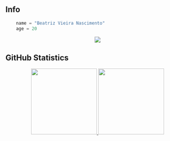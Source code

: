 ## **Info**

```kotlin
    name = "Beatriz Vieira Nascimento"
    age = 20
```

<div align="center"> 
  <a href="https://www.linkedin.com/in/beatriz-nascimento-79334b203/" target="_blank"><img src="https://img.shields.io/badge/-LinkedIn-%230077B5?style=for-the-badge&logo=linkedin&logoColor=white" target="_blank"></a> 
</div>

  ## **GitHub Statistics**
 
<div align="center">
    
 <div>
  <a href="https://github.com/Beatrizvn">
  <img height="180em" src="https://github-readme-stats.vercel.app/api?username=Beatrizvn&show_icons=true&theme=swift&include_all_commits=true&count_private=true"/>
  <img height="180em" src="https://github-readme-stats.vercel.app/api/top-langs/?username=Beatrizvn&layout=compact&langs_count=7&theme=swift"/>
</div>    
    
</div>

